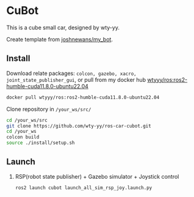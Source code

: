 # CuBot

This is a cube small car, designed by wty-yy.

Create template from [joshnewans/my_bot](https://github.com/joshnewans/my_bot).

## Install
Download relate packages: `colcon, gazebo, xacro, joint_state_publisher_gui`, or pull from my docker hub [wtyyy/ros:ros2-humble-cuda11.8.0-ubuntu22.04](https://hub.docker.com/repository/docker/wtyyy/ros/general)
```bash
docker pull wtyyy/ros:ros2-humble-cuda11.8.0-ubuntu22.04
```

Clone repository in `/your_ws/src/`
```bash
cd /your_ws/src
git clone https://github.com/wty-yy/ros-car-cubot.git
cd /your_ws
colcon build
source ./install/setup.sh
```

## Launch
1. RSP(robot state publisher) + Gazebo simulator + Joystick control
    ```bash
    ros2 launch cubot launch_all_sim_rsp_joy.launch.py